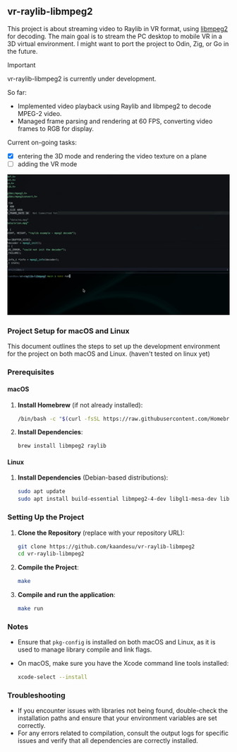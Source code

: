 ## vr-raylib-libmpeg2

This project is about streaming video to Raylib in VR format, using [libmpeg2](https://libmpeg2.sourceforge.io/)
for decoding. The main goal is to stream the PC desktop to mobile VR in a 3D virtual environment.
I might want to port the project to Odin, Zig, or Go in the future.

> [!IMPORTANT]
> vr-raylib-libmpeg2 is currently under development.

So far:

- Implemented video playback using Raylib and libmpeg2 to decode MPEG-2 video.
- Managed frame parsing and rendering at 60 FPS, converting video frames to RGB for display.

Current on-going tasks:

- [x] entering the 3D mode and rendering the video texture on a plane
- [ ] adding the VR mode

<div align="center">
  <img width="520" src="./data/demo.gif">
</div>

### Project Setup for macOS and Linux

This document outlines the steps to set up the development environment for the project on both macOS and Linux. (haven't tested on linux yet)

### Prerequisites

#### macOS

1. **Install Homebrew** (if not already installed):

   ```bash
   /bin/bash -c "$(curl -fsSL https://raw.githubusercontent.com/Homebrew/install/HEAD/install.sh)"
   ```

2. **Install Dependencies**:

   ```bash
   brew install libmpeg2 raylib
   ```

#### Linux

1. **Install Dependencies** (Debian-based distributions):

   ```bash
   sudo apt update
   sudo apt install build-essential libmpeg2-4-dev libgl1-mesa-dev libraylib-dev pkg-config
   ```

### Setting Up the Project

1. **Clone the Repository** (replace with your repository URL):

   ```bash
   git clone https://github.com/kaandesu/vr-raylib-libmpeg2
   cd vr-raylib-libmpeg2
   ```

2. **Compile the Project**:

   ```bash
   make
   ```

3. **Compile and run the application**:

   ```bash
   make run
   ```

### Notes

- Ensure that `pkg-config` is installed on both macOS and Linux, as it is used to manage library compile and link flags.
- On macOS, make sure you have the Xcode command line tools installed:

  ```bash
  xcode-select --install
  ```

### Troubleshooting

- If you encounter issues with libraries not being found, double-check the installation paths and ensure that your environment variables are set correctly.
- For any errors related to compilation, consult the output logs for specific issues and verify that all dependencies are correctly installed.
